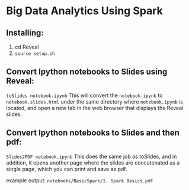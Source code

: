 # Big Data Analytics Using Spark

## Installing:
 1. cd Reveal
 2. `source setup.sh`

## Convert Ipython notebooks to Slides using Reveal:
 `toSlides notebook.ipynb`
  This will convert the `notebook.ipynb` to `notebook.slides.html` under the same directory where `notebook.ipynb` is located, and open a new tab in the web browser that displays the Reveal slides.

## Convert Ipython notebooks to Slides and then pdf:
 `Slides2PDF notebook.ipynb`
  This does the same job as toSlides, and in addition, it opens another page where the slides are concatenated as a single page, which you can print and save as pdf.

 example output: `notebooks/BasicSpark/1. Spark Basics.pdf`
